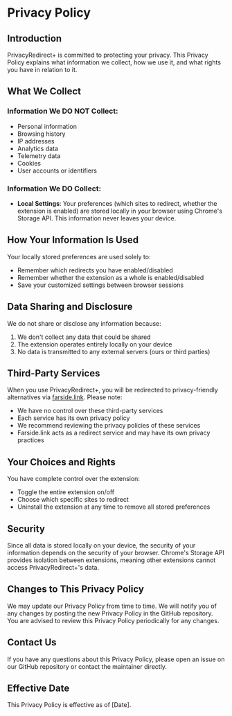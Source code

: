 # Privacy Policy

## Introduction

PrivacyRedirect+ is committed to protecting your privacy. This Privacy Policy explains what information we collect, how we use it, and what rights you have in relation to it.

## What We Collect

### Information We DO NOT Collect:

- Personal information
- Browsing history
- IP addresses
- Analytics data
- Telemetry data
- Cookies
- User accounts or identifiers

### Information We DO Collect:

- **Local Settings**: Your preferences (which sites to redirect, whether the extension is enabled) are stored locally in your browser using Chrome's Storage API. This information never leaves your device.

## How Your Information Is Used

Your locally stored preferences are used solely to:

- Remember which redirects you have enabled/disabled
- Remember whether the extension as a whole is enabled/disabled
- Save your customized settings between browser sessions

## Data Sharing and Disclosure

We do not share or disclose any information because:

1. We don't collect any data that could be shared
2. The extension operates entirely locally on your device
3. No data is transmitted to any external servers (ours or third parties)

## Third-Party Services

When you use PrivacyRedirect+, you will be redirected to privacy-friendly alternatives via [farside.link](https://farside.link). Please note:

- We have no control over these third-party services
- Each service has its own privacy policy
- We recommend reviewing the privacy policies of these services
- Farside.link acts as a redirect service and may have its own privacy practices

## Your Choices and Rights

You have complete control over the extension:

- Toggle the entire extension on/off
- Choose which specific sites to redirect
- Uninstall the extension at any time to remove all stored preferences

## Security

Since all data is stored locally on your device, the security of your information depends on the security of your browser. Chrome's Storage API provides isolation between extensions, meaning other extensions cannot access PrivacyRedirect+'s data.

## Changes to This Privacy Policy

We may update our Privacy Policy from time to time. We will notify you of any changes by posting the new Privacy Policy in the GitHub repository. You are advised to review this Privacy Policy periodically for any changes.

## Contact Us

If you have any questions about this Privacy Policy, please open an issue on our GitHub repository or contact the maintainer directly.

## Effective Date

This Privacy Policy is effective as of [Date].
